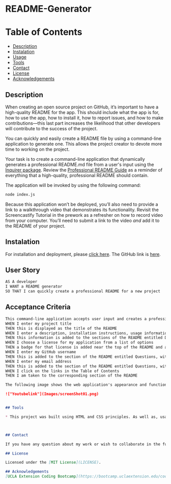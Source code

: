 #  README-Generator

# Table of Contents

* [Description](#description)
* [Instalation](#instalation)
* [Usage](#usage)
* [Tools](#tools)
* [Contact](#contact)
* [License](#license)
* [Acknowledgements](#acknowledgements)


## Description

When creating an open source project on GitHub, it’s important to have a high-quality README for the app. This should include what the app is for, how to use the app, how to install it, how to report issues, and how to make contributions&mdash;this last part increases the likelihood that other developers will contribute to the success of the project. 

You can quickly and easily create a README file by using a command-line application to generate one. This allows the project creator to devote more time to working on the project.

Your task is to create a command-line application that dynamically generates a professional README.md file from a user's input using the [Inquirer package](https://www.npmjs.com/package/inquirer). Review the [Professional README Guide](https://coding-boot-camp.github.io/full-stack/github/professional-readme-guide) as a reminder of everything that a high-quality, professional README should contain. 

The application will be invoked by using the following command:

```bash
node index.js
```

Because this application won’t be deployed, you’ll also need to provide a link to a walkthrough video that demonstrates its functionality. Revisit the Screencastify Tutorial in the prework as a refresher on how to record video from your computer. You’ll need to submit a link to the video _and_ add it to the README of your project.


## Instalation

For installation and deployment, please [click here](https://kimberly-rodriguez.github.io/Kimberlys_Protfolio/). The GitHub link is [here](https://github.com/Kimberly-Rodriguez/Kimberlys_Protfolio).


## User Story

```md
AS A developer
I WANT a README generator
SO THAT I can quickly create a professional README for a new project
```

## Acceptance Criteria

```md
This command-line application accepts user input and creates a professional README.md with the title of my project and sections entitled Description, Table of Contents, Installation, Usage, License, Contributing, Tests, and Questions
WHEN I enter my project title
THEN this is displayed as the title of the README
WHEN I enter a description, installation instructions, usage information, contribution guidelines, and test instructions
THEN this information is added to the sections of the README entitled Description, Installation, Usage, Contributing, and Tests
WHEN I choose a license for my application from a list of options
THEN a badge for that license is added near the top of the README and a notice is added to the section of the README entitled License that explains which license the application is covered under
WHEN I enter my GitHub username
THEN this is added to the section of the README entitled Questions, with a link to my GitHub profile
WHEN I enter my email address
THEN this is added to the section of the README entitled Questions, with instructions on how to reach me with additional questions
WHEN I click on the links in the Table of Contents
THEN I am taken to the corresponding section of the README

The following image shows the web application's appearance and functionality:

!["Youtubelink"](Images/screenShot01.png)


## Tools

* This project was built using HTML and CSS principles. As well as, usage of the [OpenWeather One Call API](https://openweathermap.org/api/one-call-api) to retrieve weather data for cities. 



## Contact

If you have any question about my work or wish to collaborate in the future please contact me at: krodriguez.ucla@gmail.com

## License 

Licensed under the [MIT License](LICENSE).

## Acknowledgements
[UCLA Extension Coding Bootcamp](https://bootcamp.uclaextension.edu/coding/)
